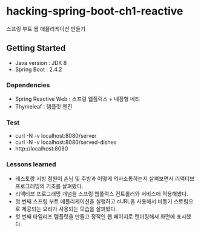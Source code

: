 # hacking-spring-boot-ch1-reactive
스프링 부트 웹 애플리케이션 만들기

## Getting Started
- Java version : JDK 8
- Spring Boot : 2.4.2

### Dependencies
- Spring Reactive Web : 스프링 웹플럭스 + 내장형 네티
- Thymeleaf : 템플릿 엔진

### Test
- curl -N -v localhost:8080/server
- curl -N -v localhost:8080/served-dishes
- http://localhost:8080

### Lessons learned
- 레스토랑 서빙 점원이 손님 및 주방과 어떻게 의사소통하는지 살펴보면서 리액티브 프로그래밍의 기초를 살펴봤다.
- 리액티브 프로그래밍 개념을 스프링 웹플럭스 컨트롤러와 서비스에 적용해봤다.
- 첫 번째 스프링 부트 애플리케이션을 실행하고 cURL을 사용해서 비동기 스트림으로 제공되는 요리가 사용되는 모습을 살펴봤다.
- 첫 번째 타임리프 템플릿을 만들고 정적인 웹 페이지로 렌더링해서 화면에 표시했다.